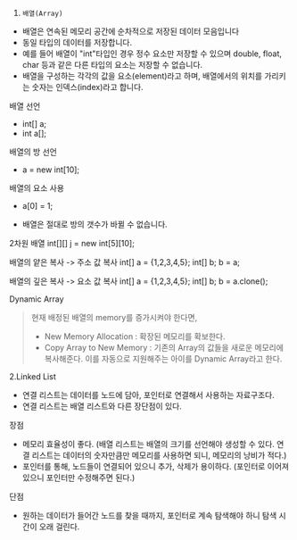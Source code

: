1. `배열(Array)`

- 배열은 연속된 메모리 공간에 순차적으로 저장된 데이터 모음입니다 
- 동일 타입의 데이터를 저장합니다.
- 예를 들어 배열이 "int"타입인 경우 정수 요소만 저장할 수 있으며 double, float, char 등과 같은 다른 타입의 요소는 저장할 수 없습니다.
- 배열을 구성하는 각각의 값을 요소(element)라고 하며, 배열에서의 위치를 가리키는 숫자는 인덱스(index)라고 합니다.

배열 선언
- int[] a;         
- int a[]; 

배열의 방 선언
- a = new int[10]; 

배열의 요소 사용
- a[0] = 1;

- 배열은 절대로 방의 갯수가 바뀔 수 없습니다.

2차원 배열
int[][] j = new int[5][10]; 

배열의 얕은 복사 -> 주소 값 복사
int[] a = {1,2,3,4,5};
int[] b;
b = a;

배열의 깊은 복사 -> 요소 값 복사
int[] a = {1,2,3,4,5};
int[] b;
b = a.clone();

Dynamic Array

> 현재 배정된 배열의 memory를 증가시켜야 한다면, 
> - New Memory Allocation : 확장된 메모리를 확보한다.
> - Copy Array to New Memory : 기존의 Array의 값들을 새로운 메모리에 복사해준다.
> 이를 자동으로 지원해주는 아이를 Dynamic Array라고 한다.

2.Linked List

- 연결 리스트는 데이터를 노드에 담아, 포인터로 연결해서 사용하는 자료구조다.
- 연결 리스트는 배열 리스트와 다른 장단점이 있다.

장점

- 메모리 효율성이 좋다. (배열 리스트는 배열의 크기를 선언해야 생성할 수 있다. 연결 리스트는 데이터의 숫자만큼만 메모리를 사용하면 되니, 메모리의 낭비가 적다.)
- 포인터를 통해, 노드들이 연결되어 있으니 추가, 삭제가 용이하다. (포인터로 이어져 있으니 포인터만 수정해주면 된다.)

단점

- 원하는 데이터가 들어간 노드를 찾을 때까지, 포인터로 계속 탐색해야 하니 탐색 시간이 오래 걸린다.

